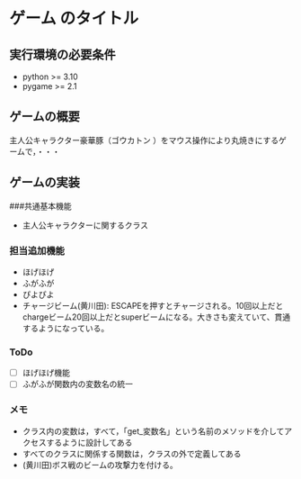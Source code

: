 # ゲーム のタイトル
## 実行環境の必要条件
* python >= 3.10
* pygame >= 2.1

## ゲームの概要
主人公キャラクター豪華豚（ゴウカトン ）をマウス操作により丸焼きにするゲームで，・・・

## ゲームの実装
###共通基本機能
* 主人公キャラクターに関するクラス
### 担当追加機能
* ほげほげ
* ふがふが
* ぴよぴよ
* チャージビーム(黄川田): ESCAPEを押すとチャージされる。10回以上だとchargeビーム20回以上だとsuperビームになる。大きさも変えていて、貫通するようになっている。
### ToDo
- [ ] ほげほげ機能
- [ ] ふがふが関数内の変数名の統一
### メモ
* クラス内の変数は，すべて，「get_変数名」という名前のメソッドを介してアクセスするように設計してある
* すべてのクラスに関係する関数は，クラスの外で定義してある
* (黄川田)ボス戦のビームの攻撃力を付ける。
